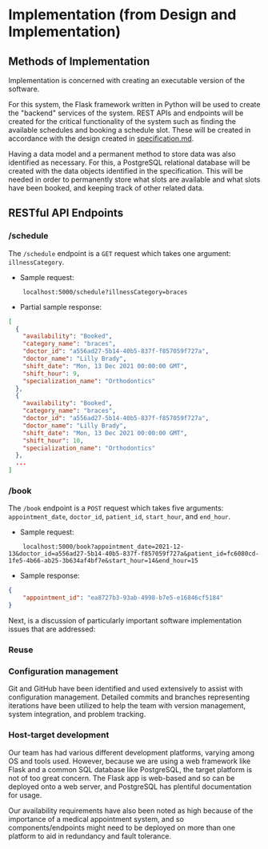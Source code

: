 # Implementation (from Design and Implementation)
## Methods of Implementation
Implementation is concerned with creating an executable version of the software.

For this system, the Flask framework written in Python will be used to create the "backend" services of the system. REST APIs and endpoints will be created for the critical functionality of the system such as finding the available schedules and booking a schedule slot. These will be created in accordance with the design created in [specification.md](./specification.md).

Having a data model and a permanent method to store data was also identified as necessary. For this, a PostgreSQL relational database will be created with the data objects identified in the specification. This will be needed in order to permanently store what slots are available and what slots have been booked, and keeping track of other related data.

## RESTful API Endpoints
### /schedule
The `/schedule` endpoint is a `GET` request which takes one argument: `illnessCategory`. 
- Sample request:
```
    localhost:5000/schedule?illnessCategory=braces
```
- Partial sample response:
```json
[
  {
    "availability": "Booked", 
    "category_name": "braces", 
    "doctor_id": "a556ad27-5b14-40b5-837f-f857059f727a", 
    "doctor_name": "Lilly Brady", 
    "shift_date": "Mon, 13 Dec 2021 00:00:00 GMT", 
    "shift_hour": 9, 
    "specialization_name": "Orthodontics"
  }, 
  {
    "availability": "Booked", 
    "category_name": "braces", 
    "doctor_id": "a556ad27-5b14-40b5-837f-f857059f727a", 
    "doctor_name": "Lilly Brady", 
    "shift_date": "Mon, 13 Dec 2021 00:00:00 GMT", 
    "shift_hour": 10, 
    "specialization_name": "Orthodontics"
  },
  ...
]
```

### /book
The `/book` endpoint is a `POST` request which takes five arguments: `appointment_date`, `doctor_id`, `patient_id`, `start_hour`, and `end_hour`.
- Sample request:
```
    localhost:5000/book?appointment_date=2021-12-13&doctor_id=a556ad27-5b14-40b5-837f-f857059f727a&patient_id=fc6080cd-1fe5-4b66-ab25-3b634af4bf7e&start_hour=14&end_hour=15
```
- Sample response:
```json
{ 
    "appointment_id": "ea8727b3-93ab-4998-b7e5-e16846cf5184"
}
```

Next, is a discussion of particularly important software implementation issues that are addressed:
### Reuse

### Configuration management
Git and GitHub have been identified and used extensively to assist with configuration management. Detailed commits and branches representing iterations have been utilized to help the team with version management, system integration, and problem tracking.

### Host-target development
Our team has had various different development platforms, varying among OS and tools used. However, because we are using a web framework like Flask and a common SQL database like PostgreSQL, the target platform is not of too great concern. The Flask app is web-based and so can be deployed onto a web server, and PostgreSQL has plentiful documentation for usage. 

Our availability requirements have also been noted as high because of the importance of a medical appointment system, and so components/endpoints might need to be deployed on more than one platform to aid in redundancy and fault tolerance.